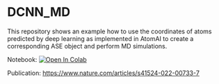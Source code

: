 # DCNN_MD

This repository shows an example how to use the coordinates of atoms 
predicted by deep learning as implemented in AtomAI to create a corresponding ASE object and perform MD simulations.

Notebook:  [![Open In Colab](https://colab.research.google.com/assets/colab-badge.svg)](https://github.com/aghosh92/DCNN_MD/blob/main/DCNN_simulation_obj.ipynb)

Publication: https://www.nature.com/articles/s41524-022-00733-7
